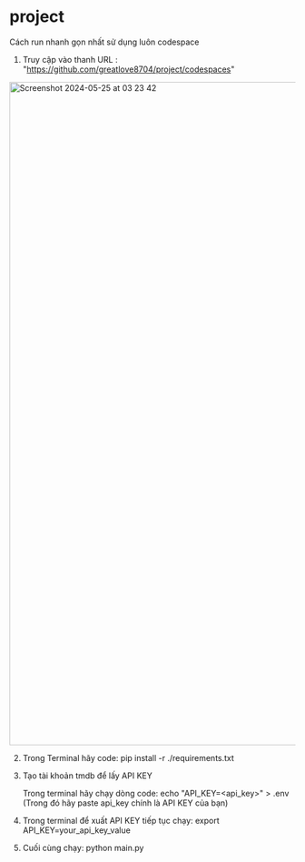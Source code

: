 # project
Cách run nhanh gọn nhất sử dụng luôn codespace

1. Truy cập vào thanh URL : "https://github.com/greatlove8704/project/codespaces"

<img width="1167" alt="Screenshot 2024-05-25 at 03 23 42" src="https://github.com/greatlove8704/project/assets/150203007/75beeb4d-16d3-4902-9946-da198bc3439d">

2. Trong Terminal hãy code: pip install -r ./requirements.txt

3. Tạo tài khoản tmdb để lấy API KEY

   Trong terminal hãy chạy dòng code: echo "API_KEY=<api_key>" > .env (Trong đó hãy paste api_key chính là API KEY của bạn)

4. Trong terminal để xuất API KEY tiếp tục chạy: export API_KEY=your_api_key_value

5. Cuối cùng chạy: python main.py

